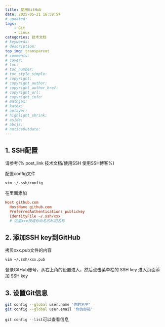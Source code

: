 ```yaml
---
title: 使用GitHub
date: 2025-05-21 16:59:57
# updated:
tags:
    - Git
    - Linux
categories: 技术文档
# keywords:
# description:
top_img: transparent
# comments:
# cover:
# toc:
# toc_number:
# toc_style_simple:
# copyright:
# copyright_author:
# copyright_author_href:
# copyright_url:
# copyright_info:
# mathjax:
# katex:
# aplayer:
# highlight_shrink:
# aside:
# abcjs:
# noticeOutdate:
---
```


## 1. SSH配置

请参考{% post_link 技术文档/使用SSH  使用SSH博客%}

配置config文件

```bash
vim ~/.ssh/config
```

在里面添加

```ini
Host github.com
  HostName github.com
  PreferredAuthentications publickey
  IdentityFile ~/.ssh/xxx
  # 这里xxx换成你命名的私钥名称
```

## 2. 添加SSH key到GitHub

拷贝xxx.pub文件的内容

```bash
vim ~/.ssh/xxx.pub
```

登录GitHub账号，从右上角的设置进入，然后点击菜单栏的 SSH key 进入页面添加 SSH key

## 3. 设置Git信息

```bash
git config --global user.name '你的名字' 
git config --global user.email '你的邮箱'
```

`git config --list`可以查看信息
